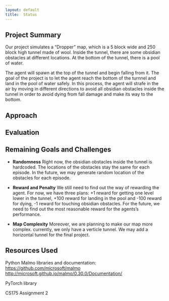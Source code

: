 ```yaml
---
layout: default
title:  Status
---
```


## Project Summary

Our project simulates a “Dropper” map, which is a 5 block wide and 250 block high tunnel made of wool. Inside the tunnel, there are some obsidian obstacles at different locations. At the bottom of the tunnel, there is a pool of water. 

The agent will spawn at the top of the tunnel and begin falling from it. The goal of the project is to let the agent reach the bottom of the turnnel and land in the pool of water safely. In this process, the agent will strafe in the air by moving in different directions to avoid all obsidian obstacles inside the tunnel in order to avoid dying from fall damage and make its way to the bottom. 

## Approach

## Evaluation

## Remaining Goals and Challenges
- **Randomness**
Right now, the obsidian obstacles inside the tunnel is hardcoded. The locations of the obstacles stay the same for each episode. In the future, we may generate random location of the obstacles for each episode.

- **Reward and Penalty**
We still need to find out the way of rewarding the agent. For now, we have three plans: +1 reward for getting one level lower in the tunnel, +100 reward for landing in the pool and -100 reward  for dying, -1 reward for touching obsidian obstacles. For the future, we need to find out the most reasonable reward for the agents’s performance.

- **Map Complexity**
Moreover, we are planning to make our map more complex. currently, we only have a verticle tunnel. We may add a horizontal tunnel for the final project.

## Resources Used
Python Malmo libraries and documentation: 
https://github.com/microsoft/malmo
http://microsoft.github.io/malmo/0.30.0/Documentation/

PyTorch library

CS175 Assignment 2
